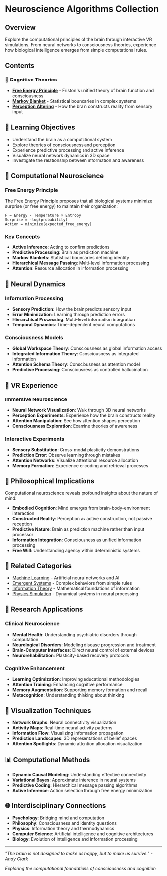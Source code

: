 # Neuroscience Algorithms Collection

## Overview
Explore the computational principles of the brain through interactive VR simulations. From neural networks to consciousness theories, experience how biological intelligence emerges from simple computational rules.

## Contents

### 🧠 **Cognitive Theories**
- **[Free Energy Principle](freeenergyprinciple/)** - Friston's unified theory of brain function and consciousness
- **[Markov Blanket](markovblanket/)** - Statistical boundaries in complex systems
- **[Perception Altering](perceptionaltering/)** - How the brain constructs reality from sensory input

## 🎯 **Learning Objectives**
- Understand the brain as a computational system
- Explore theories of consciousness and perception
- Experience predictive processing and active inference
- Visualize neural network dynamics in 3D space
- Investigate the relationship between information and awareness

## 🔬 **Computational Neuroscience**

### **Free Energy Principle**
The Free Energy Principle proposes that all biological systems minimize surprise (or free energy) to maintain their organization:

```
F = Energy - Temperature × Entropy
Surprise = -log(probability)
Action = minimize(expected_free_energy)
```

### **Key Concepts**
- **Active Inference**: Acting to confirm predictions
- **Predictive Processing**: Brain as prediction machine
- **Markov Blankets**: Statistical boundaries defining identity
- **Hierarchical Message Passing**: Multi-level information processing
- **Attention**: Resource allocation in information processing

## 🧬 **Neural Dynamics**

### **Information Processing**
- **Sensory Prediction**: How the brain predicts sensory input
- **Error Minimization**: Learning through prediction errors
- **Hierarchical Processing**: Multi-level information integration
- **Temporal Dynamics**: Time-dependent neural computations

### **Consciousness Models**
- **Global Workspace Theory**: Consciousness as global information access
- **Integrated Information Theory**: Consciousness as integrated information
- **Attention Schema Theory**: Consciousness as attention model
- **Predictive Processing**: Consciousness as controlled hallucination

## 🚀 **VR Experience**

### **Immersive Neuroscience**
- **Neural Network Visualization**: Walk through 3D neural networks
- **Perception Experiments**: Experience how the brain constructs reality
- **Attention Manipulation**: See how attention shapes perception
- **Consciousness Exploration**: Examine theories of awareness

### **Interactive Experiments**
- **Sensory Substitution**: Cross-modal plasticity demonstrations
- **Prediction Error**: Observe learning through mistakes
- **Attention Networks**: Visualize attentional resource allocation
- **Memory Formation**: Experience encoding and retrieval processes

## 🌟 **Philosophical Implications**

Computational neuroscience reveals profound insights about the nature of mind:

- **Embodied Cognition**: Mind emerges from brain-body-environment interaction
- **Constructed Reality**: Perception as active construction, not passive reception
- **Predictive Nature**: Brain as prediction machine rather than input processor
- **Information Integration**: Consciousness as unified information processing
- **Free Will**: Understanding agency within deterministic systems

## 🔗 **Related Categories**
- [Machine Learning](../machinelearning/) - Artificial neural networks and AI
- [Emergent Systems](../emergentsystems/) - Complex behaviors from simple rules
- [Information Theory](../computationalbiology/) - Mathematical foundations of information
- [Physics Simulation](../physicssimulation/) - Dynamical systems in neural processing

## 🧪 **Research Applications**

### **Clinical Neuroscience**
- **Mental Health**: Understanding psychiatric disorders through computation
- **Neurological Disorders**: Modeling disease progression and treatment
- **Brain-Computer Interfaces**: Direct neural control of external devices
- **Neurorehabilitation**: Plasticity-based recovery protocols

### **Cognitive Enhancement**
- **Learning Optimization**: Improving educational methodologies
- **Attention Training**: Enhancing cognitive performance
- **Memory Augmentation**: Supporting memory formation and recall
- **Metacognition**: Understanding thinking about thinking

## 🎨 **Visualization Techniques**
- **Network Graphs**: Neural connectivity visualization
- **Activity Maps**: Real-time neural activity patterns
- **Information Flow**: Visualizing information propagation
- **Prediction Landscapes**: 3D representations of belief spaces
- **Attention Spotlights**: Dynamic attention allocation visualization

## 📊 **Computational Methods**
- **Dynamic Causal Modeling**: Understanding effective connectivity
- **Variational Bayes**: Approximate inference in neural systems
- **Predictive Coding**: Hierarchical message passing algorithms
- **Active Inference**: Action selection through free energy minimization

## 🌐 **Interdisciplinary Connections**
- **Psychology**: Bridging mind and computation
- **Philosophy**: Consciousness and identity questions
- **Physics**: Information theory and thermodynamics
- **Computer Science**: Artificial intelligence and cognitive architectures
- **Biology**: Evolution of intelligence and information processing

---
*"The brain is not designed to make us happy, but to make us survive." - Andy Clark*

*Exploring the computational foundations of consciousness and cognition*
